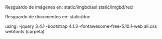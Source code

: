 Resguardo de imágenes en:
 static/imgbd/asi
 static/imgbd/reci

Resguardo de documentos en:
 static/doc


using:
-jquery 3.4.1
-bootstrap 4.1.3
-fontawesome-free-5.10.1-web
    all.css
    webfonts (carpeta)


